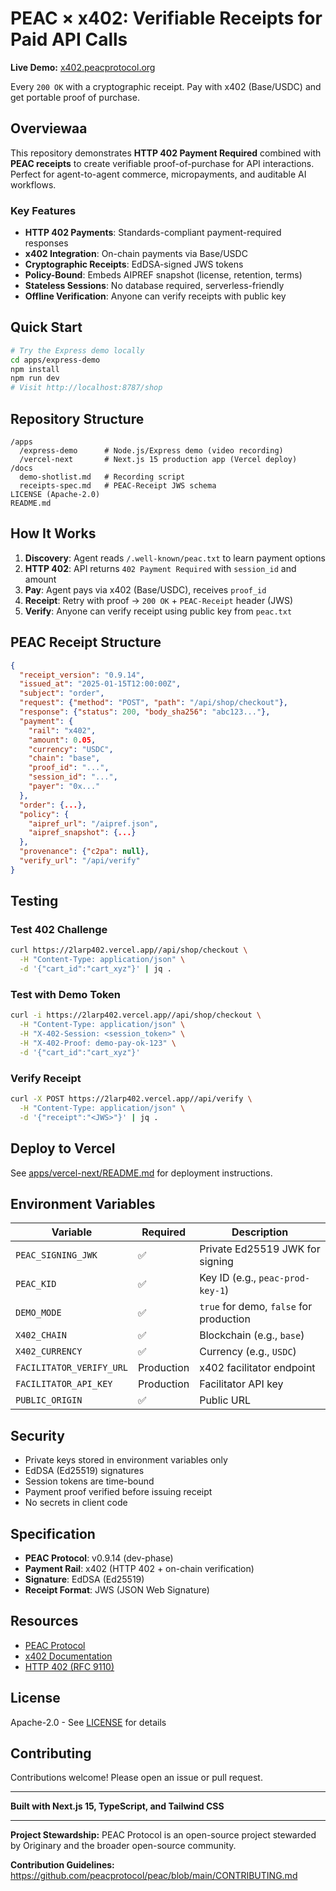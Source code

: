 # PEAC × x402: Verifiable Receipts for Paid API Calls

**Live Demo:** [x402.peacprotocol.org](https://2larp402.vercel.app/)

Every `200 OK` with a cryptographic receipt. Pay with x402 (Base/USDC) and get portable proof of purchase.

## Overviewaa

This repository demonstrates **HTTP 402 Payment Required** combined with **PEAC receipts** to create verifiable proof-of-purchase for API interactions. Perfect for agent-to-agent commerce, micropayments, and auditable AI workflows.

### Key Features

- **HTTP 402 Payments**: Standards-compliant payment-required responses
- **x402 Integration**: On-chain payments via Base/USDC
- **Cryptographic Receipts**: EdDSA-signed JWS tokens
- **Policy-Bound**: Embeds AIPREF snapshot (license, retention, terms)
- **Stateless Sessions**: No database required, serverless-friendly
- **Offline Verification**: Anyone can verify receipts with public key

## Quick Start

```bash
# Try the Express demo locally
cd apps/express-demo
npm install
npm run dev
# Visit http://localhost:8787/shop
```

## Repository Structure

```
/apps
  /express-demo      # Node.js/Express demo (video recording)
  /vercel-next       # Next.js 15 production app (Vercel deploy)
/docs
  demo-shotlist.md   # Recording script
  receipts-spec.md   # PEAC-Receipt JWS schema
LICENSE (Apache-2.0)
README.md
```

## How It Works

1. **Discovery**: Agent reads `/.well-known/peac.txt` to learn payment options
2. **HTTP 402**: API returns `402 Payment Required` with `session_id` and amount
3. **Pay**: Agent pays via x402 (Base/USDC), receives `proof_id`
4. **Receipt**: Retry with proof → `200 OK` + `PEAC-Receipt` header (JWS)
5. **Verify**: Anyone can verify receipt using public key from `peac.txt`

## PEAC Receipt Structure

```json
{
  "receipt_version": "0.9.14",
  "issued_at": "2025-01-15T12:00:00Z",
  "subject": "order",
  "request": {"method": "POST", "path": "/api/shop/checkout"},
  "response": {"status": 200, "body_sha256": "abc123..."},
  "payment": {
    "rail": "x402",
    "amount": 0.05,
    "currency": "USDC",
    "chain": "base",
    "proof_id": "...",
    "session_id": "...",
    "payer": "0x..."
  },
  "order": {...},
  "policy": {
    "aipref_url": "/aipref.json",
    "aipref_snapshot": {...}
  },
  "provenance": {"c2pa": null},
  "verify_url": "/api/verify"
}
```

## Testing

### Test 402 Challenge

```bash
curl https://2larp402.vercel.app//api/shop/checkout \
  -H "Content-Type: application/json" \
  -d '{"cart_id":"cart_xyz"}' | jq .
```

### Test with Demo Token

```bash
curl -i https://2larp402.vercel.app//api/shop/checkout \
  -H "Content-Type: application/json" \
  -H "X-402-Session: <session_token>" \
  -H "X-402-Proof: demo-pay-ok-123" \
  -d '{"cart_id":"cart_xyz"}'
```

### Verify Receipt

```bash
curl -X POST https://2larp402.vercel.app//api/verify \
  -H "Content-Type: application/json" \
  -d '{"receipt":"<JWS>"}' | jq .
```

## Deploy to Vercel

See [apps/vercel-next/README.md](apps/vercel-next/README.md) for deployment instructions.

## Environment Variables

| Variable | Required | Description |
|----------|----------|-------------|
| `PEAC_SIGNING_JWK` | ✅ | Private Ed25519 JWK for signing |
| `PEAC_KID` | ✅ | Key ID (e.g., `peac-prod-key-1`) |
| `DEMO_MODE` | ✅ | `true` for demo, `false` for production |
| `X402_CHAIN` | ✅ | Blockchain (e.g., `base`) |
| `X402_CURRENCY` | ✅ | Currency (e.g., `USDC`) |
| `FACILITATOR_VERIFY_URL` | Production | x402 facilitator endpoint |
| `FACILITATOR_API_KEY` | Production | Facilitator API key |
| `PUBLIC_ORIGIN` | ✅ | Public URL |

## Security

- Private keys stored in environment variables only
- EdDSA (Ed25519) signatures
- Session tokens are time-bound
- Payment proof verified before issuing receipt
- No secrets in client code

## Specification

- **PEAC Protocol**: v0.9.14 (dev-phase)
- **Payment Rail**: x402 (HTTP 402 + on-chain verification)
- **Signature**: EdDSA (Ed25519)
- **Receipt Format**: JWS (JSON Web Signature)

## Resources

- [PEAC Protocol](https://peacprotocol.org)
- [x402 Documentation](https://x402.org)
- [HTTP 402 (RFC 9110)](https://www.rfc-editor.org/rfc/rfc9110.html#status.402)

## License

Apache-2.0 - See [LICENSE](LICENSE) for details

## Contributing

Contributions welcome! Please open an issue or pull request.

---

**Built with Next.js 15, TypeScript, and Tailwind CSS**

---

**Project Stewardship:** PEAC Protocol is an open-source project stewarded by Originary and the broader open-source community.

**Contribution Guidelines:** https://github.com/peacprotocol/peac/blob/main/CONTRIBUTING.md
